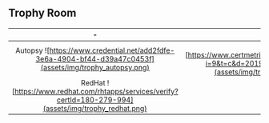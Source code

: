 ## Trophy Room
| -             |  - |
:-------------------------:|:-------------------------:
Autopsy ![https://www.credential.net/add2fdfe-3e6a-4904-bf44-d39a47c0453f](assets/img/trophy_autopsy.png)  |  AWS ![https://www.certmetrics.com/amazon/public/badge.aspx?i=9&t=c&d=2019-03-28&ci=AWS00834706](assets/img/trophy_aws_practitioner.png)
RedHat ![https://www.redhat.com/rhtapps/services/verify?certId=180-279-994](assets/img/trophy_redhat.png)  |  -
